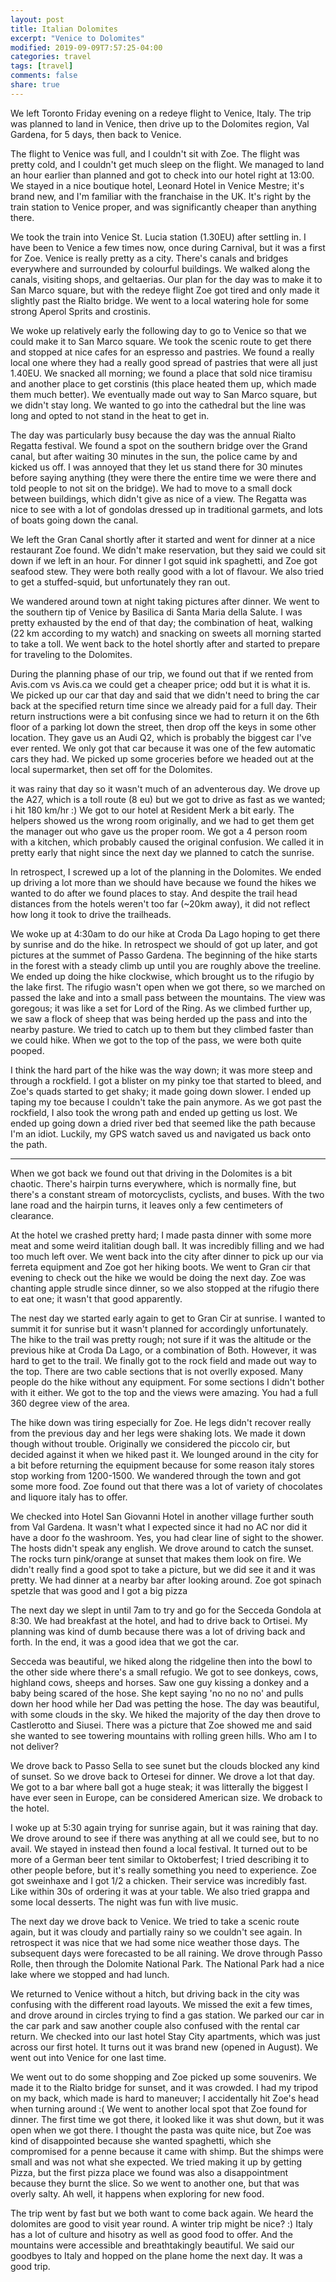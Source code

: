 ```yaml
---
layout: post
title: Italian Dolomites
excerpt: "Venice to Dolomites"
modified: 2019-09-09T7:57:25-04:00
categories: travel
tags: [travel]
comments: false
share: true
---
```


We left Toronto Friday evening on a redeye flight to Venice, Italy. The trip was planned to land in Venice, then drive up to the Dolomites region, Val Gardena, for 5 days, then back to Venice. 

The flight to Venice was full, and I couldn't sit with Zoe. The flight was pretty cold, and I couldn't get much sleep on the flight. We managed to land an hour earlier than planned and got to check into our hotel right at 13:00. We stayed in a nice boutique hotel, Leonard Hotel in Venice Mestre; it's brand new, and I'm familiar with the franchaise in the UK. It's right by the train station to Venice proper, and was significantly cheaper than anything there.

We took the train into Venice St. Lucia station (1.30EU) after settling in. I have been to Venice a few times now, once during Carnival, but it was a first for Zoe. Venice is really pretty as a city. There's canals and bridges everywhere and surrounded by colourful buildings. We walked along the canals, visiting shops, and geltaerias. Our plan for the day was to make it to San Marco square, but with the redeye flight Zoe got tired and only made it slightly past the Rialto bridge. We went to a local watering hole for some strong Aperol Sprits and crostinis. 

We woke up relatively early the following day to go to Venice so that we could make it to San Marco square. We took the scenic route to get there and stopped at nice cafes for an espresso and pastries. We found a really local one where they had a really good spread of pastries that were all just 1.40EU. We snacked all morning; we found a place that sold nice tiramisu and another place to get corstinis (this place heated them up, which made them much better). We eventually made out way to San Marco square, but we didn't stay long. We wanted to go into the cathedral but the line was long and opted to not stand in the heat to get in. 

The day was particularly busy because the day was the annual Rialto Regatta festival. We found a spot on the southern bridge over the Grand canal, but after waiting 30 minutes in the sun, the police came by and kicked us off. I was annoyed that they let us stand there for 30 minutes before saying anything (they were there the entire time we were there and told people to not sit on the bridge). We had to move to a small dock between buildings, which didn't give as nice of a view. The Regatta was nice to see with a lot of gondolas dressed up in traditional garmets, and lots of boats going down the canal.

We left the Gran Canal shortly after it started and went for dinner at a nice restaurant Zoe found. We didn't make reservation, but they said we could sit down if we left in an hour. For dinner I got squid ink spaghetti, and Zoe got seafood stew. They were both really good with a lot of flavour. We also tried to get a stuffed-squid, but unfortunately they ran out. 

We wandered around town at night taking pictures after dinner. We went to the southern tip of Venice by Basilica di Santa Maria della Salute. I was pretty exhausted by the end of that day; the combination of heat, walking (22 km according to my watch) and snacking on sweets all morning started to take a toll. We went back to the hotel shortly after and started to prepare for traveling to the Dolomites.

During the planning phase of our trip, we found out that if we rented from Avis.com vs Avis.ca we could get a cheaper price; odd but it is what it is. We picked up our car that day and said that we didn't need to bring the car back at the specified return time since we already paid for a full day. Their return instructions were a bit confusing since we had to return it on the 6th floor of a parking lot down the street, then drop off the keys in some other location. They gave us an Audi Q2, which is probably the biggest car I've ever rented. We only got that car because it was one of the few automatic cars they had. We picked up some groceries before we headed out at the local supermarket, then set off for the Dolomites.

it was rainy that day so it wasn't much of an adventerous day. We drove up the A27, which is a toll route (8 eu) but we got to drive as fast as we wanted; i hit 180 km/hr :) We got to our hotel at Resident Merk a bit early. The helpers showed us the wrong room originally, and we had to get them get the manager out who gave us the proper room. We got a 4 person room with a kitchen, which probably caused the original confusion. We called it in pretty early that night since the next day we planned to catch the sunrise.

In retrospect, I screwed up a lot of the planning in the Dolomites. We ended up driving a lot more than we should have because we found the hikes we wanted to do after we found places to stay. And despite the trail head distances from the hotels weren't too far (\~20km away), it did not reflect how long it took to drive the trailheads.

We woke up at 4:30am to do our hike at Croda Da Lago hoping to get there by sunrise and do the hike. In retrospect we should of got up later, and got pictures at the summet of Passo Gardena. The beginning of the hike starts in the forest with a steady climb up until you are roughly above the treeline. We ended up doing the hike clockwise, which brought us to the rifugio by the lake first. The rifugio wasn't open when we got there, so we marched on passed the lake and into a small pass between the mountains. The view was goregous; it was like a set for Lord of the Ring. As we climbed further up, we saw a flock of sheep that was being herded up the pass and into the nearby pasture. We tried to catch up to them but they climbed faster than we could hike. When we got to the top of the pass, we were both quite pooped.

I think the hard part of the hike was the way down; it was more steep and through a rockfield. I got a blister on my pinky toe that started to bleed, and Zoe's quads started to get shaky; it made going down slower. I ended up taping my toe because I couldn't take the pain anymore. As we got past the rockfield, I also took the wrong path and ended up getting us lost. We ended up going down a dried river bed that seemed like the path because I'm an idiot. Luckily, my GPS watch saved us and navigated us back onto the path.


------------------------------

When we got back we found out that driving in the Dolomites is a bit chaotic. There's hairpin turns everywhere, which is normally fine, but there's a constant stream of motorcyclists, cyclists, and buses. With the two lane road and the hairpin turns, it leaves only a few centimeters of clearance. 

At the hotel we crashed pretty hard; I made pasta dinner with some more meat and some weird italitian dough ball. It was incredibly filling and we had too much left over. We went back into the city after dinner to pick up our via ferreta equipment and Zoe got her hiking boots. We went to Gran cir that evening to check out the hike we would be doing the next day. Zoe was chanting apple strudle since dinner, so we also stopped at the rifugio there to eat one; it wasn't that good apparently.

The nest day we started early again to get to Gran Cir at sunrise. I wanted to summit it for sunrise but it wasn't planned for accordingly unfortunately. The hike to the trail was pretty rough; not sure if it was the altitude or the previous hike at Croda Da Lago, or a combination of Both. However, it was hard to get to the trail. We finally got to the rock field and made out way to the top. There are two cable sections that is not overlly exposed. Many people do the hike without any equipment. For some sections I didn't bother with it either. We got to the top and the views were amazing. You had a full 360 degree view of the area.

The hike down was tiring especially for Zoe. He legs didn't recover really from the previous day and her legs were shaking lots. We made it down though without trouble. Originally we considered the piccolo cir, but decided against it when we hiked past it. We lounged around in the city for a bit before returning the equipment because for some reason italy stores stop working from 1200-1500. We wandered through the town and got some more food. Zoe found out that there was a lot of variety of chocolates and liquore italy has to offer.

We checked into Hotel San Giovanni Hotel in another village further south from Val Gardena. It wasn't what I expected since it had no AC nor did it have a door fo the washroom. Yes, you had clear line of sight to the shower. The hosts didn't speak any english. We drove around to catch the sunset. The rocks turn pink/orange at sunset that makes them look on fire. We didn't really find a good spot to take a picture, but we did see it and it was pretty. We had dinner at a nearby bar after looking around. Zoe got spinach spetzle that was good and I got a big pizza

The next day we slept in until 7am to try and go for the Secceda Gondola at 8:30. We had breakfast at the hotel, and had to drive back to Ortisei. My planning was kind of dumb because there was a lot of driving back and forth. In the end, it was a good idea that we got the car.

Secceda was beautiful, we hiked along the ridgeline then into the bowl to the other side where there's a small refugio. We got to see donkeys, cows, highland cows, sheeps and horses. Saw one guy kissing a donkey and a baby being scared of the hose. She kept saying 'no no no no' and pulls down her hood while her Dad was petting the hose. The day was beautiful, with some clouds in the sky. We hiked the majority of the day then drove to Castlerotto and Siusei. There was a picture that Zoe showed me and said she wanted to see towering mountains with rolling green hills. Who am I to not deliver?

We drove back to Passo Sella to see sunet but the clouds blocked any kind of sunset. So we drove back to Ortesei for dinner. We drove a lot that day. We got to a bar where ball got a huge steak; it was litterally the biggest I have ever seen in Europe, can be considered American size. We droback to the hotel.

I woke up at 5:30 again trying for sunrise again, but it was raining that day. We drove around to see if there was anything at all we could see, but to no avail. We stayed in instead then found a local festival. It turned out to be more of a German beer tent similar to Oktoberfest; I tried describing it to other people before, but it's really something you need to experience. Zoe got sweinhaxe and I got 1/2 a chicken. Their service was incredibly fast. Like within 30s of ordering it was at your table. We also tried grappa and some local desserts. The night was fun with live music.

The next day we drove back to Venice. We tried to take a scenic route again, but it was cloudy and partially rainy so we couldn't see again. In retrospect it was nice that we had some nice weather those days. The subsequent days were forecasted to be all raining. We drove through Passo Rolle, then through the Dolomite National Park. The National Park had a nice lake where we stopped and had lunch. 

We returned to Venice without a hitch, but driving back in the city was confusing with the different road layouts. We missed the exit a few times, and drove around in circles trying to find a gas station. We parked our car in the car park and saw another couple also confused with the rental car return. We checked into our last hotel Stay City apartments, which was just across our first hotel. It turns out it was brand new (opened in August). We went out into Venice for one last time.

We went out to do some shopping and Zoe picked up some souvenirs. We made it to the Rialto bridge for sunset, and it was crowded. I had my tripod on my back, which made is hard to maneuver; I accidentally hit Zoe's head when turning around :( We went to another local spot that Zoe found for dinner. The first time we got there, it looked like it was shut down, but it was open when we got there. I thought the pasta was quite nice, but Zoe was kind of disappointed because she wanted spaghetti, which she compromised for a penne because it came with shimp. But the shimps were small and was not what she expected. We tried making it up by getting Pizza, but the first pizza place we found was also a disappointment because they burnt the slice. So we went to another one, but that was overly salty. Ah well, it happens when exploring for new food.

The trip went by fast but we both want to come back again. We heard the dolomites are good to visit year round. A winter trip might be nice? :) Italy has a lot of culture and hisotry as well as good food to offer. And the mountains were accessible and breathtakingly beautiful. We said our goodbyes to Italy and hopped on the plane home the next day. It was a good trip.